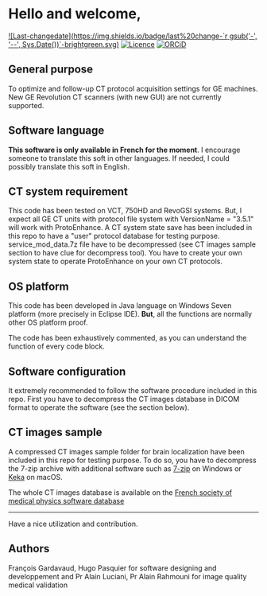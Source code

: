 # Hello and welcome,

[![Last-changedate](https://img.shields.io/badge/last%20change-`r gsub('-', '--', Sys.Date())`-brightgreen.svg)](https://github.com/fgardavaud/ProtoEnhance/commits/master) 
[![Licence](https://img.shields.io/github/license/mashape/apistatus.svg)](http://choosealicense.com/licenses/gpl-3.0/)
 [![ORCiD](https://img.shields.io/badge/ORCiD-0000-0001-9767-3241-green.svg)](http://orcid.org/0000-0001-9767-3241) 


## General purpose
To optimize and follow-up CT protocol acquisition settings for GE machines.
New GE Revolution CT scanners (with new GUI) are not currently supported.



## Software language

**This software is only available in French for the moment**. I encourage someone to translate this soft in other languages. If needed, I could possibly translate this soft in English. 

## CT system requirement
This code has been tested on VCT, 750HD and RevoGSI systems. But, I expect all GE CT units with protocol file system with VersionName = "3.5.1" will work with ProtoEnhance.
A CT system state save has been included in this repo to have a "user" protocol database for testing purpose. service_mod_data.7z file have to be decompressed (see CT images sample section to have clue for decompress tool).
You have to create your own system state to operate ProtoEnhance on your own CT protocols.

## OS platform

This code has been developed in Java language on Windows Seven platform (more precisely in Eclipse IDE).
**But**, all the functions are normally other OS platform proof. 

The code has been exhaustively commented, as you can understand the function of every code block. 

## Software configuration

It extremely recommended to follow the software procedure included in this repo. First you have to decompress the CT images database in DICOM format to operate the software (see the section below).


## CT images sample

A compressed CT images sample folder for brain localization have been included in this repo for testing purpose.  To do so, you have to decompress the 7-zip archive with additional software such as [7-zip](https://www.7-zip.org) on Windows or [Keka](https://www.keka.io/en/) on macOS.

The whole CT images database is available on the [French society of medical physics software database](http://www.sfpm.asso.fr/download/index.php?act=download&id=208)

-----

Have a nice utilization and contribution.

## Authors

François Gardavaud, Hugo Pasquier for software designing and developpement and Pr Alain Luciani, Pr Alain Rahmouni for image quality medical validation
